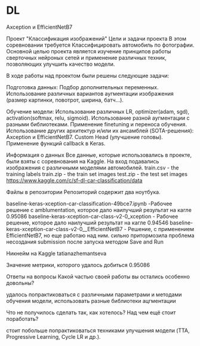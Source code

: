 # DL
Axception и EfficientNetB7

Проект "Классификация изображений"
Цели и задачи проекта
В этом соревновании требуется Классифицировать автомобиль по фотографии.
Основной целью проекта является изучение принципов работы сверточных нейроных сетей и применение различных техник, позволяющих улучшить качество модели.

В ходе работы над проектом были решены следующие задачи:

Подготовка данных:
Подбор дополнительных переменных.
Использование различных вариантов аугментации изображения (размер картинки, повотрот, ширина, батч...).

Обучение модели: 
Использование различных LR, optimizer(adam, sgd), activation(softmax, relu, sigmoid).
Использование разной аугментации с разными библиотеками.
Применение finetuning и переноса обучения.
Использование других архитектур и/или их ансамблей (SOTA-решения): Axception и EfficientNetB7.
Custom Head (улучшение головы).
Применение функций callback в Keras.

Информация о данных
Все данные, которые использовались в проекте, были взяты с соревнования на Kaggle. 
На вход подавались изображения с различными моделями автомобилей.
train.csv - the training labels
train.zip - the train set images
test.zip - the test set images
https://www.kaggle.com/c/sf-dl-car-classification/data

Файлы в репозитории
Репозиторий содержит два ноутбука.

baseline-keras-xception-car-classification-49bce7.ipynb  -Рабочее решение с amblumentation, которое дало наилучший результат на кагле 0.95086
baseline-keras-xception-car-class-v2-0_xception - Рабочее решение, которое дало наилучший результат на кагле 0.94546
baseline-keras-xception-car-class-v2-0__EfficientNetB7 - Решение, с применением EfficientNetB7, но еще работаю над ним. сильно притормозила проблема несоздания submission после запуска методом Save and Run

Никнейм на Kaggle
tatianazhemantseva

Значение метрики, которого удалось добиться
0.95086

Ответы на вопросы
Какой частью своей работы вы остались особенно довольны?

удалось попрактиковаться с различными параметрами и методами обучения модели, использовать разные библиотеки ацгментации

Что не получилось сделать так, как хотелось? Над чем ещё стоит поработать?

стоит побольше попрактиковаться техниками улучшения модели  (TTA, Progressive Learning, Cycle LR и др.).
